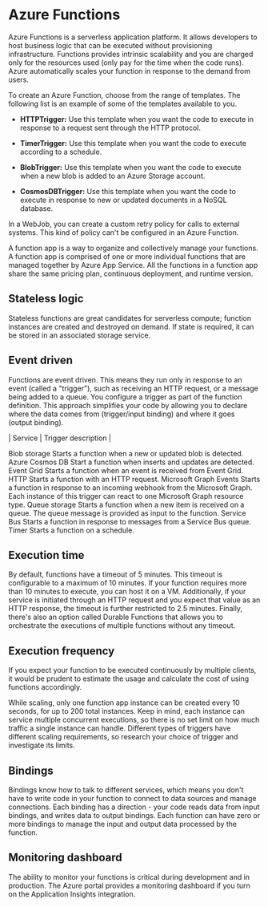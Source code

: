 # Azure Functions

Azure Functions is a serverless application platform. It allows developers to host business logic that can be executed without provisioning infrastructure. Functions provides intrinsic scalability and you are charged only for the resources used (only pay for the time when the code runs). Azure automatically scales your function in response to the demand from users.

To create an Azure Function, choose from the range of templates. The following list is an example of some of the templates available to you.

- **HTTPTrigger:** Use this template when you want the code to execute in response to a request sent through the HTTP protocol.

- **TimerTrigger:** Use this template when you want the code to execute according to a schedule.

- **BlobTrigger:** Use this template when you want the code to execute when a new blob is added to an Azure Storage account.

- **CosmosDBTrigger:** Use this template when you want the code to execute in response to new or updated documents in a NoSQL database.

In a WebJob, you can create a custom retry policy for calls to external systems. This kind of policy can't be configured in an Azure Function.

A function app is a way to organize and collectively manage your functions. A function app is comprised of one or more individual functions that are managed together by Azure App Service. All the functions in a function app share the same pricing plan, continuous deployment, and runtime version.

## Stateless logic

Stateless functions are great candidates for serverless compute; function instances are created and destroyed on demand. If state is required, it can be stored in an associated storage service.

## Event driven

Functions are event driven. This means they run only in response to an event (called a "trigger"), such as receiving an HTTP request, or a message being added to a queue. You configure a trigger as part of the function definition. This approach simplifies your code by allowing you to declare where the data comes from (trigger/input binding) and where it goes (output binding).

| Service | Trigger description |

Blob storage	Starts a function when a new or updated blob is detected.
Azure Cosmos DB	Start a function when inserts and updates are detected.
Event Grid	Starts a function when an event is received from Event Grid.
HTTP	Starts a function with an HTTP request.
Microsoft Graph Events	Starts a function in response to an incoming webhook from the Microsoft Graph. Each instance of this trigger can react to one Microsoft Graph resource type.
Queue storage	Starts a function when a new item is received on a queue. The queue message is provided as input to the function.
Service Bus	Starts a function in response to messages from a Service Bus queue.
Timer	Starts a function on a schedule.

## Execution time

By default, functions have a timeout of 5 minutes. This timeout is configurable to a maximum of 10 minutes. If your function requires more than 10 minutes to execute, you can host it on a VM. Additionally, if your service is initiated through an HTTP request and you expect that value as an HTTP response, the timeout is further restricted to 2.5 minutes. Finally, there's also an option called Durable Functions that allows you to orchestrate the executions of multiple functions without any timeout.

## Execution frequency

If you expect your function to be executed continuously by multiple clients, it would be prudent to estimate the usage and calculate the cost of using functions accordingly.

While scaling, only one function app instance can be created every 10 seconds, for up to 200 total instances. Keep in mind, each instance can service multiple concurrent executions, so there is no set limit on how much traffic a single instance can handle. Different types of triggers have different scaling requirements, so research your choice of trigger and investigate its limits.

## Bindings

Bindings know how to talk to different services, which means you don't have to write code in your function to connect to data sources and manage connections. Each binding has a direction - your code reads data from input bindings, and writes data to output bindings. Each function can have zero or more bindings to manage the input and output data processed by the function.

## Monitoring dashboard

The ability to monitor your functions is critical during development and in production. The Azure portal provides a monitoring dashboard if you turn on the Application Insights integration.